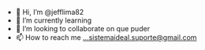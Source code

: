 - 👋 Hi, I’m @jefflima82
- 🌱 I’m currently learning 
- 💞️ I’m looking to collaborate on que puder
- 📫 How to reach me ...sistemaideal.suporte@gmail.com

<!---
jefflima82/jefflima82 is a ✨ special ✨ repository because its `README.md` (this file) appears on your GitHub profile.
You can click the Preview link to take a look at your changes.
--->

